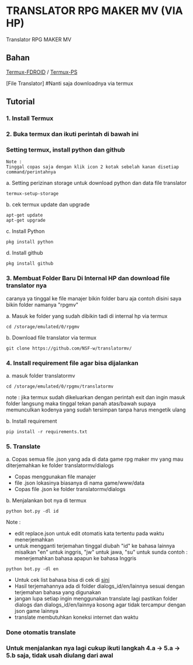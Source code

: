 # TRANSLATOR RPG MAKER MV (VIA HP)
Translator RPG MAKER MV 

## Bahan

[Termux-FDROID](https://f-droid.org/en/packages/com.termux/) / [Termux-PS](https://play.google.com/store/apps/details?id=com.termux)

[File Translator] #Nanti saja downloadnya via termux

## Tutorial

### 1. Install Termux

### 2. Buka termux dan ikuti perintah di bawah ini
### Setting termux, install python dan github

```
Note :
Tinggal copas saja dengan klik icon 2 kotak sebelah kanan disetiap command/perintahnya 
```

a. Setting perizinan storage untuk download python dan data file translator

```
termux-setup-storage
```

b. cek termux update dan upgrade

```
apt-get update
apt-get upgrade
```

c. Install Python

```
pkg install python
```

d. Install github

```
pkg install github
```

### 3. Membuat Folder Baru Di Internal HP dan download file translator nya

caranya ya tinggal ke file manajer bikin folder baru aja
contoh disini saya bikin folder namanya "rpgmv"

a. Masuk ke folder yang sudah dibikin tadi di internal hp via termux

```
cd /storage/emulated/0/rpgmv
```

b. Download file translator via termux

```
git clone https://github.com/NSF-w/translatormv/
```

### 4. Install requirement file agar bisa dijalankan 

a. masuk folder translatormv

```
cd /storage/emulated/0/rpgmv/translatormv
```

note : jika termux sudah dikeluarkan dengan perintah exit dan ingin masuk folder langsung maka tinggal tekan panah atas/bawah supaya memunculkan kodenya yang sudah tersimpan tanpa harus mengetik ulang

b. Install requirement 

```
pip install -r requirements.txt
```

### 5. Translate 

a. Copas semua file .json yang ada di data game rpg maker mv yang mau diterjemahkan ke folder translatormv/dialogs
- Copas menggunakan file manajer
- file .json lokasinya biasanya di nama game/www/data
- Copas file .json ke folder translatormv/dialogs

b. Menjalankan bot nya di termux

```
python bot.py -dl id
```

Note :
- edit replace.json untuk edit otomatis kata tertentu pada waktu menerjemahkan
- untuk mengganti terjemahan tinggal diubah "id" ke bahasa lainnya misalkan "en" untuk inggris, "jw" untuk jawa, "su" untuk sunda
contoh :
menerjemahkan bahasa apapun ke bahasa Inggris 

```
python bot.py -dl en
```

- Untuk cek list bahasa bisa di cek di [sini](https://cloud.google.com/translate/docs/languages?hl=id)
- Hasil terjemahannya ada di folder dialogs_id/en/lainnya sesuai dengan terjemahan bahasa yang digunakan 
- jangan lupa setiap ingin menggunakan translate lagi pastikan folder dialogs dan dialogs_id/en/lainnya kosong agar tidak tercampur dengan json game lainnya 
- translate membutuhkan koneksi internet dan waktu

### Done otomatis translate 

### Untuk menjalankan nya lagi cukup ikuti langkah 4.a -> 5.a -> 5.b saja, tidak usah diulang dari awal

